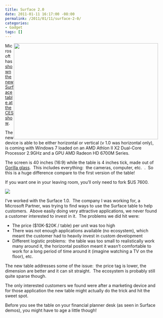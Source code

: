 ```yaml
---
title: Surface 2.0
date: 2011-01-11 16:17:00 -08:00
permalink: /2011/01/11/surface-2-0/
categories:
- Gadget
tags: []
---
```

<p><a href="http://i.zdnet.com/blogs/surface20.png?tag=mantle_skin;content"><img style="display:inline;margin-left:0;margin-right:0;" title="surface20" alt="" align="right" src="http://i.zdnet.com/blogs/surface20.png" width="475" height="317" /></a>Microsoft has <a href="http://www.zdnet.com/blog/microsoft/ces-microsoft-shows-off-surface-20/8349">shown the new Surface table at the CES show</a>.</p>  <p>The new device is able to be either horizontal or vertical (v 1.0 was horizontal only), is coming with Windows 7 loaded on an AMD Athlon II X2 Dual-Core Processor 2.9GHz and a GPU AMD Radeon HD 6700M Series.</p>  <p>The screen is 40 inches (16:9) while the table is 4 inches tick, made out of <a href="http://www.corninggorillaglass.com/">Gorilla glass</a>.&#160; This includes everything:&#160; the cameras, computer, etc.&#160; .&#160; So this is a huge difference compare to the first version of the table!</p>  <p>If you want one in your leaving room, you’ll only need to fork $US 7600.</p> <img src="http://i.zdnet.com/blogs/samsungsurface.png?tag=mantle_skin;content" />  <p></p>  <p>I’ve worked with the Surface 1.0.&#160; The company I was working for, a Microsoft Partner, was trying to find ways to use the Surface table to help customers.&#160; Above easily doing very attractive applications, we never found a customer interested to invest in it.&#160; The problems we did hit were:</p>  <ul>   <li>The price ($10K-$20K / table) per unit was too high</li>    <li>There was not enough applications available (no ecosystem), which meant the customer had to heavily invest in custom development</li>    <li>Different logistic problems:&#160; the table was too small to realistically work many around it, the horizontal position meant it wasn’t comfortable to work for a long period of time around it (imagine watching a TV on the floor), etc.</li> </ul>  <p>The new table addresses some of the issue:&#160; the price tag is lower, the dimension are better and it can sit straight.&#160; The ecosystem is probably still quite sparse though.</p>  <p>The only interested customers we found were after a marketing device and for those application the new table might actually do the trick and hit the sweet spot.</p>  <p>Before you see the table on your financial planner desk (as seen in Surface demos), you might have to age a little though!</p>